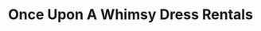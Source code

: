 ---
title: "Once Upon A Whimsy Dress Rentals"
url: /syracuse/once-upon-a-whimsy-dress-rentals/
shop: clothes
---